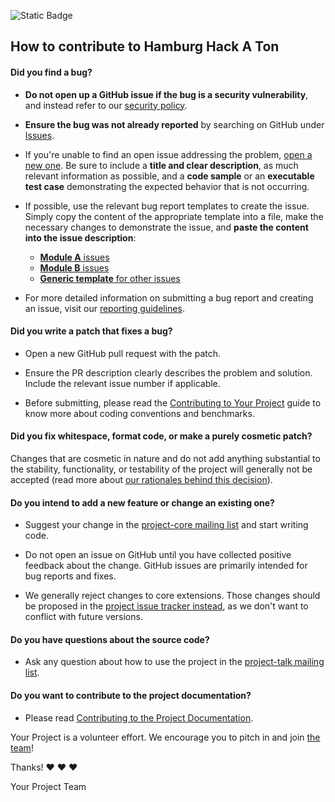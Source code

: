 ![Static Badge](https://img.shields.io/badge/Data-3-data?style=for-the-badge&logo=Vercel&logoColor=%23fffff&label=Version&labelColor=%2300000)

## How to contribute to Hamburg Hack A Ton

#### **Did you find a bug?**

- **Do not open up a GitHub issue if the bug is a security vulnerability**, and instead refer to our [security policy](https://your-project.org/security).

- **Ensure the bug was not already reported** by searching on GitHub under [Issues](https://github.com/your-project/issues).

- If you're unable to find an open issue addressing the problem, [open a new one](https://github.com/your-project/issues/new). Be sure to include a **title and clear description**, as much relevant information as possible, and a **code sample** or an **executable test case** demonstrating the expected behavior that is not occurring.

- If possible, use the relevant bug report templates to create the issue. Simply copy the content of the appropriate template into a file, make the necessary changes to demonstrate the issue, and **paste the content into the issue description**:

  - [**Module A** issues](https://github.com/your-project/blob/main/guides/bug_report_templates/module_a.md)
  - [**Module B** issues](https://github.com/your-project/blob/main/guides/bug_report_templates/module_b.md)
  - [**Generic template** for other issues](https://github.com/your-project/blob/main/guides/bug_report_templates/generic.md)

- For more detailed information on submitting a bug report and creating an issue, visit our [reporting guidelines](https://your-project.org/contributing/reporting-an-issue).

#### **Did you write a patch that fixes a bug?**

- Open a new GitHub pull request with the patch.

- Ensure the PR description clearly describes the problem and solution. Include the relevant issue number if applicable.

- Before submitting, please read the [Contributing to Your Project](https://your-project.org/contributing) guide to know more about coding conventions and benchmarks.

#### **Did you fix whitespace, format code, or make a purely cosmetic patch?**

Changes that are cosmetic in nature and do not add anything substantial to the stability, functionality, or testability of the project will generally not be accepted (read more about [our rationales behind this decision](https://github.com/your-project/pull/13771#issuecomment-32746700)).

#### **Do you intend to add a new feature or change an existing one?**

- Suggest your change in the [project-core mailing list](https://discuss.your-project.org/c/project-core) and start writing code.

- Do not open an issue on GitHub until you have collected positive feedback about the change. GitHub issues are primarily intended for bug reports and fixes.

- We generally reject changes to core extensions. Those changes should be proposed in the [project issue tracker instead](https://bugs.your-project.org/issues), as we don't want to conflict with future versions.

#### **Do you have questions about the source code?**

- Ask any question about how to use the project in the [project-talk mailing list](https://discuss.your-project.org/c/project-talk).

#### **Do you want to contribute to the project documentation?**

- Please read [Contributing to the Project Documentation](https://your-project.org/contributing/documentation).

Your Project is a volunteer effort. We encourage you to pitch in and join [the team](https://contributors.your-project.org)!

Thanks! :heart: :heart: :heart:

Your Project Team
